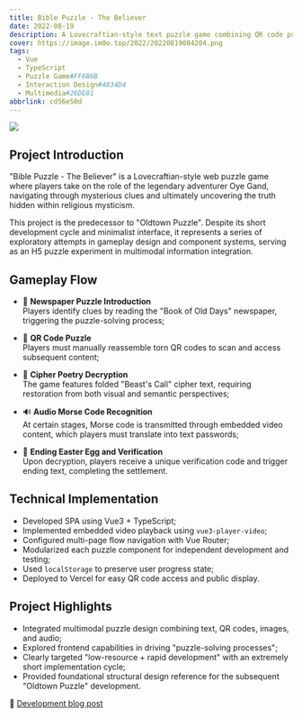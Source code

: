```yaml
---
title: Bible Puzzle - The Believer
date: 2022-08-19
description: A Lovecraftian-style text puzzle game combining QR code puzzles, cipher decoding, and audio decryption gameplay
cover: https://image.im0o.top/2022/20220819084204.png
tags:
  - Vue
  - TypeScript
  - Puzzle Game#FF6B6B
  - Interaction Design#4834D4
  - Multimedia#26DE81
abbrlink: cd56e50d
---
```


![](https://image.im0o.top/2025/202505181008520.png)

## Project Introduction

"Bible Puzzle - The Believer" is a Lovecraftian-style web puzzle game where players take on the role of the legendary adventurer Oye Gand, navigating through mysterious clues and ultimately uncovering the truth hidden within religious mysticism.

This project is the predecessor to "Oldtown Puzzle". Despite its short development cycle and minimalist interface, it represents a series of exploratory attempts in gameplay design and component systems, serving as an H5 puzzle experiment in multimodal information integration.

## Gameplay Flow

- 📰 **Newspaper Puzzle Introduction**  
  Players identify clues by reading the "Book of Old Days" newspaper, triggering the puzzle-solving process;

- 🧩 **QR Code Puzzle**  
  Players must manually reassemble torn QR codes to scan and access subsequent content;

- 🐍 **Cipher Poetry Decryption**  
  The game features folded "Beast's Call" cipher text, requiring restoration from both visual and semantic perspectives;

- 🔊 **Audio Morse Code Recognition**  
  At certain stages, Morse code is transmitted through embedded video content, which players must translate into text passwords;

- 🏁 **Ending Easter Egg and Verification**  
  Upon decryption, players receive a unique verification code and trigger ending text, completing the settlement.

## Technical Implementation

- Developed SPA using Vue3 + TypeScript;
- Implemented embedded video playback using `vue3-player-video`;
- Configured multi-page flow navigation with Vue Router;
- Modularized each puzzle component for independent development and testing;
- Used `localStorage` to preserve user progress state;
- Deployed to Vercel for easy QR code access and public display.

## Project Highlights

- Integrated multimodal puzzle design combining text, QR codes, images, and audio;
- Explored frontend capabilities in driving "puzzle-solving processes";
- Clearly targeted "low-resource + rapid development" with an extremely short implementation cycle;
- Provided foundational structural design reference for the subsequent "Oldtown Puzzle" development.

📄 [Development blog post](https://blog.im0o.top/posts/98b6ab63.html) 